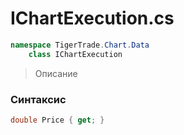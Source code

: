 
# IChartExecution.cs
```csharp
namespace TigerTrade.Chart.Data  
    class IChartExecution
```

> Описание

### Синтаксис
```csharp
double Price { get; }
```
